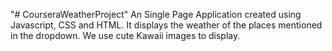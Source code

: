 "# CourseraWeatherProject" 
An Single Page Application created using Javascript, CSS and HTML. It displays the weather of the places mentioned in the dropdown.
We use cute Kawaii images to display. 

